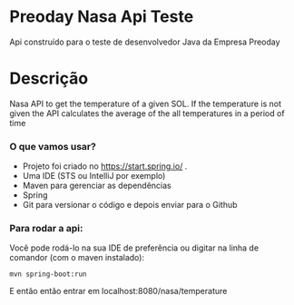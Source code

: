 # Preoday Nasa Api Teste

Api construído para o teste de desenvolvedor Java da Empresa Preoday

# Descrição
Nasa API to get the temperature of a given SOL. If the temperature is not given the API calculates the average of the all temperatures in a period of time

### O que vamos usar?
* Projeto foi criado no https://start.spring.io/ .
* Uma IDE (STS ou IntelliJ por exemplo)
* Maven para gerenciar as dependências 
* Spring
* Git para versionar o código e depois enviar para o Github

### Para rodar a api:
Você pode rodá-lo na sua IDE de preferência ou digitar na linha de comandor (com o maven instalado):

```
mvn spring-boot:run
```
E então então entrar em localhost:8080/nasa/temperature
